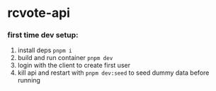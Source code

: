 # rcvote-api

### first time dev setup:

1. install deps `pnpm i`
2. build and run container `pnpm dev`
3. login with the client to create first user
4. kill api and restart with `pnpm dev:seed` to seed dummy data before running
